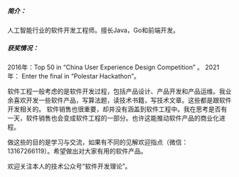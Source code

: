 ##### 简介：
人工智能行业的软件开发工程师。擅长Java，Go和前端开发。


##### 获奖情况： 
2016年：Top 50 in “China User Experience Design Competition” 。
2021年： Enter the final in “Polestar Hackathon”。 

软件工程一般考虑的是软件开发过程，包括产品设计、产品开发和产品运维。我业余喜欢开发一些软件产品，写算法题，读技术书籍，写技术文章。这些都是跟软件开发相关的。
软件销售也很重要，却并没有涵盖到软件工程中。我在思考是否有一天，软件销售也会变成软件工程的一部分。也许这能推动软件产品的商业化进程。

做这些的目的是学习与交流，如果有不同的见解欢迎指点（微信：13167266119）。希望做出对大家有用的软件产品。

欢迎关注本人的技术公众号“软件开发理论”。
